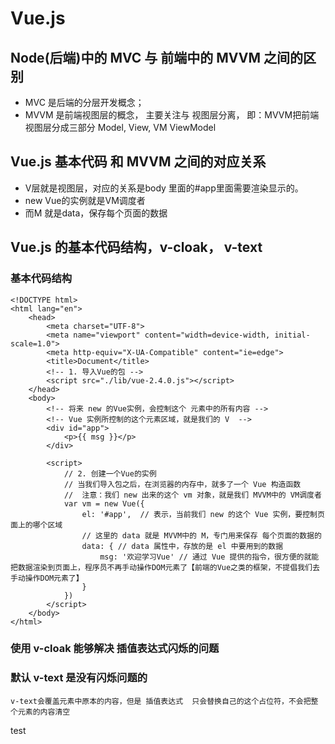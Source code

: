 # Vue.js

## Node(后端)中的 MVC 与 前端中的 MVVM 之间的区别

+ MVC 是后端的分层开发概念；
+ MVVM 是前端视图层的概念， 主要关注与 视图层分离， 即：MVVM把前端视图层分成三部分 Model, View, VM ViewModel

## Vue.js 基本代码 和 MVVM 之间的对应关系
+ V层就是视图层，对应的关系是body 里面的#app里面需要渲染显示的。
+ new Vue的实例就是VM调度者
+ 而M 就是data，保存每个页面的数据

## Vue.js 的基本代码结构，v-cloak， v-text
### 基本代码结构
    <!DOCTYPE html>
    <html lang="en">
        <head>
            <meta charset="UTF-8">
            <meta name="viewport" content="width=device-width, initial-scale=1.0">
            <meta http-equiv="X-UA-Compatible" content="ie=edge">
            <title>Document</title>
            <!-- 1. 导入Vue的包 -->
            <script src="./lib/vue-2.4.0.js"></script>
        </head>
        <body>
            <!-- 将来 new 的Vue实例，会控制这个 元素中的所有内容 -->
            <!-- Vue 实例所控制的这个元素区域，就是我们的 V  -->
            <div id="app">
                <p>{{ msg }}</p>
            </div>

            <script>
                // 2. 创建一个Vue的实例
                // 当我们导入包之后，在浏览器的内存中，就多了一个 Vue 构造函数
                //  注意：我们 new 出来的这个 vm 对象，就是我们 MVVM中的 VM调度者
                var vm = new Vue({
                    el: '#app',  // 表示，当前我们 new 的这个 Vue 实例，要控制页面上的哪个区域
                    // 这里的 data 就是 MVVM中的 M，专门用来保存 每个页面的数据的
                    data: { // data 属性中，存放的是 el 中要用到的数据
                        msg: '欢迎学习Vue' // 通过 Vue 提供的指令，很方便的就能把数据渲染到页面上，程序员不再手动操作DOM元素了【前端的Vue之类的框架，不提倡我们去手动操作DOM元素了】
                    }
                })
            </script>
        </body>
    </html> 


### 使用 v-cloak 能够解决 插值表达式闪烁的问题 
### 默认 v-text 是没有闪烁问题的 
    v-text会覆盖元素中原本的内容，但是 插值表达式  只会替换自己的这个占位符，不会把整个元素的内容清空

test
    